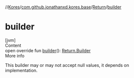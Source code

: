 //[Kores](../../index.md)/[com.github.jonathanxd.kores.base](../index.md)/[Return](index.md)/[builder](builder.md)



# builder  
[jvm]  
Content  
open override fun [builder](builder.md)(): [Return.Builder](-builder/index.md)  
More info  


This builder may or may not accept null values, it depends on implementation.

  




